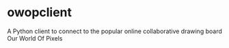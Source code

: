 # owopclient
A Python client to connect to the popular online collaborative drawing board Our World Of Pixels
